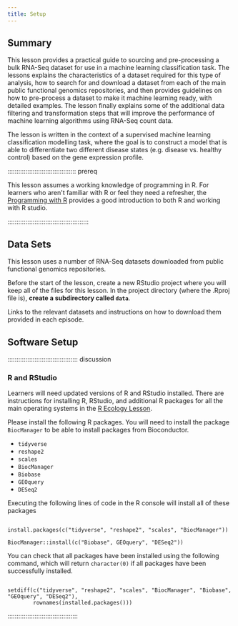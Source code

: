 ```yaml
---
title: Setup
---
```


## Summary

This lesson provides a practical guide to sourcing and pre-processing a bulk RNA-Seq dataset for use in a machine learning classification task. The lessons explains the characteristics of a dataset required for this type of analysis, how to search for and download a dataset from each of the main public functional genomics repositories, and then provides guidelines on how to pre-process a dataset to make it machine learning ready, with detailed examples. The lesson finally explains some of the additional data filtering and transformation steps that will improve the performance of machine learning algorithms using RNA-Seq count data.

The lesson is written in the context of a supervised machine learning classification modelling task, where the goal is to construct a model that is able to differentiate two different disease states (e.g. disease vs. healthy control) based on the gene expression profile.

:::::::::::::::::::::::::::::::::::::: prereq 

This lesson assumes a working knowledge of programming in R. For learners who aren't familiar with R or feel they need a refresher, the [Programming with R](https://swcarpentry.github.io/r-novice-inflammation/index.html) provides a good introduction to both R and working with R studio.

:::::::::::::::::::::::::::::::::::::::::::::

## Data Sets

This lesson uses a number of RNA-Seq datasets downloaded from public functional genomics repositories.

Before the start of the lesson, create a new RStudio project where you will keep all of the files for this lesson. In the project directory (where the .Rproj file is), **create a subdirectory called `data`**.

Links to the relevant datasets and instructions on how to download them provided in each episode.


## Software Setup

::::::::::::::::::::::::::::::::::::::: discussion

### R and RStudio

Learners will need updated versions of R and RStudio installed. There are instructions for installing R, RStudio, and additional R packages for all the main operating systems in the [R Ecology Lesson](https://datacarpentry.org/R-ecology-lesson/#Install_R_and_RStudio).

Please install the following R packages. You will need to install the package `BiocManager` to be able to install packages from Bioconductor.

* `tidyverse`
* `reshape2`
* `scales`
* `BiocManager`
* `Biobase`
* `GEOquery`
* `DESeq2`

Executing the following lines of code in the R console will install all of these packages

```{r}

install.packages(c("tidyverse", "reshape2", "scales", "BiocManager"))

BiocManager::install(c("Biobase", GEOquery", "DESeq2"))

```

You can check that all packages have been installed using the following command, which will return `character(0)` if all packages have been successfully installed.

```{r}

setdiff(c("tidyverse", "reshape2", "scales", "BiocManager", "Biobase", "GEOquery", "DESeq2"),
        rownames(installed.packages()))

```
::::::::::::::::::::::::::::::::::::::: 
